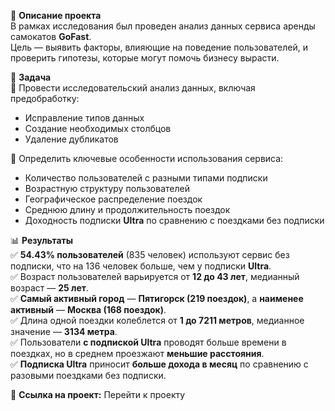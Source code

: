 📌 **Описание проекта**  
В рамках исследования был проведен анализ данных сервиса аренды самокатов **GoFast**.  
Цель — выявить факторы, влияющие на поведение пользователей, и проверить гипотезы, которые могут помочь бизнесу вырасти.

🎯 **Задача**  
📌 Провести исследовательский анализ данных, включая предобработку:  
- Исправление типов данных  
- Создание необходимых столбцов  
- Удаление дубликатов  

📌 Определить ключевые особенности использования сервиса:  
- Количество пользователей с разными типами подписки  
- Возрастную структуру пользователей  
- Географическое распределение поездок  
- Среднюю длину и продолжительность поездок  
- Доходность подписки **Ultra** по сравнению с поездками без подписки  

📊 **Результаты**  
✅ **54.43% пользователей** (835 человек) используют сервис без подписки, что на 136 человек больше, чем у подписки **Ultra**.  
✅ Возраст пользователей варьируется от **12 до 43 лет**, медианный возраст — **25 лет**.  
✅ **Самый активный город** — **Пятигорск (219 поездок)**, а **наименее активный** — **Москва (168 поездок)**.  
✅ Длина одной поездки колеблется от **1 до 7211 метров**, медианное значение — **3134 метра**.  
✅ Пользователи **с подпиской Ultra** проводят больше времени в поездках, но в среднем проезжают **меньшие расстояния**.  
✅ **Подписка Ultra** приносит **больше дохода в месяц** по сравнению с разовыми поездками без подписки.

🔗 **Ссылка на проект:** Перейти к проекту  

